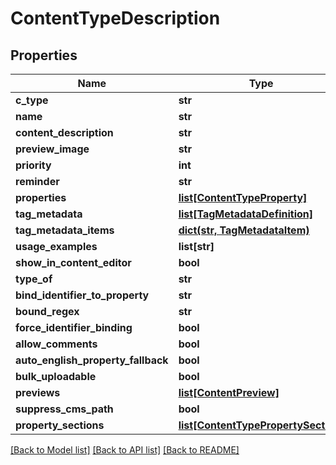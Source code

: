 # ContentTypeDescription

## Properties
Name | Type | Description | Notes
------------ | ------------- | ------------- | -------------
**c_type** | **str** |  | [optional] 
**name** | **str** |  | [optional] 
**content_description** | **str** |  | [optional] 
**preview_image** | **str** |  | [optional] 
**priority** | **int** |  | [optional] 
**reminder** | **str** |  | [optional] 
**properties** | [**list[ContentTypeProperty]**](ContentTypeProperty.md) |  | [optional] 
**tag_metadata** | [**list[TagMetadataDefinition]**](TagMetadataDefinition.md) |  | [optional] 
**tag_metadata_items** | [**dict(str, TagMetadataItem)**](TagMetadataItem.md) |  | [optional] 
**usage_examples** | **list[str]** |  | [optional] 
**show_in_content_editor** | **bool** |  | [optional] 
**type_of** | **str** |  | [optional] 
**bind_identifier_to_property** | **str** |  | [optional] 
**bound_regex** | **str** |  | [optional] 
**force_identifier_binding** | **bool** |  | [optional] 
**allow_comments** | **bool** |  | [optional] 
**auto_english_property_fallback** | **bool** |  | [optional] 
**bulk_uploadable** | **bool** |  | [optional] 
**previews** | [**list[ContentPreview]**](ContentPreview.md) |  | [optional] 
**suppress_cms_path** | **bool** |  | [optional] 
**property_sections** | [**list[ContentTypePropertySection]**](ContentTypePropertySection.md) |  | [optional] 

[[Back to Model list]](../README.md#documentation-for-models) [[Back to API list]](../README.md#documentation-for-api-endpoints) [[Back to README]](../README.md)


